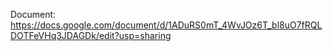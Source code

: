 Document: https://docs.google.com/document/d/1ADuRS0mT_4WvJOz6T_bl8uO7fRQLDOTFeVHq3JDAGDk/edit?usp=sharing

